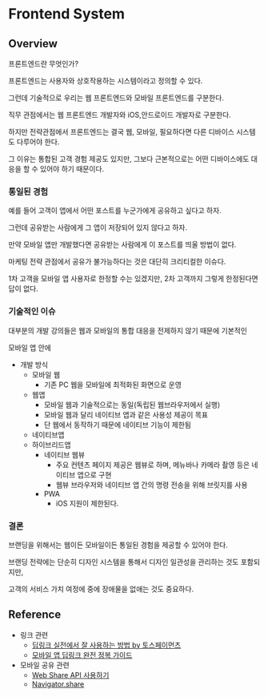 # Frontend System

##  Overview
프론트엔드란 무엇인가?

프론트엔드는 사용자와 상호작용하는 시스템이라고 정의할 수 있다.

그런데 기술적으로 우리는 웹 프론트엔드와 모바일 프론트엔드를 구분한다.

직무 관점에서는 웹 프론트엔드 개발자와 iOS,안드로이드 개발자로 구분한다.

하지만 전략관점에서 프론트엔드는 결국 웹, 모바일, 필요하다면 다른 디바이스 시스템도 다루어야 한다.

그 이유는 통합된 고객 경험 제공도 있지만, 그보다 근본적으로는 어떤 디바이스에도 대응을 할 수 있어야 하기 때문이다.

### 통일된 경험

예를 들어 고객이 앱에서 어떤 포스트를 누군가에게 공유하고 싶다고 하자. 

그런데 공유받는 사람에게 그 앱이 저장되어 있지 않다고 하자.

만약 모바일 앱만 개발했다면 공유받는 사람에게 이 포스트를 띄울 방법이 없다.

마케팅 전략 관점에서 공유가 불가능하다는 것은 대단히 크리티컬한 이슈다.

1차 고객을 모바일 앱 사용자로 한정할 수는 있겠지만, 2차 고객까지 그렇게 한정된다면 답이 없다.

### 기술적인 이슈
대부분의 개발 강의들은 웹과 모바일의 통합 대응을 전제하지 않기 때문에 기본적인 

모바일 앱 안에 

* 개발 방식
  * 모바일 웹
    * 기존 PC 웹을 모바일에 최적화된 화면으로 운영
  * 웹앱
    * 모바일 웹과 기술적으로는 동일(독립된 웹브라우저에서 실행)
    * 모바일 웹과 달리 네이티브 앱과 같은 사용성 제공이 목표
    * 단 웹에서 동작하기 때문에 네이티브 기능이 제한됨
  * 네이티브앱
  * 하이브리드앱
    * 네이티브 웹뷰
      * 주요 컨텐츠 페이지 제공은 웹뷰로 하며, 메뉴바나 카메라 촬영 등은 네이티브 앱으로 구현
      * 웹뷰 브라우저와 네이티브 앱 간의 명령 전송을 위해 브릿지를 사용
    * PWA
      * iOS 지원이 제한된다.


### 결론
브랜딩을 위해서는 웹이든 모바일이든 통일된 경험을 제공할 수 있어야 한다.

브랜딩 전략에는 단순히 디자인 시스템을 통해서 디자인 일관성을 관리하는 것도 포함되지만,

고객의 서비스 가치 여정에 중에 장애물을 없애는 것도 중요하다.

##  Reference
* 링크 관련
  * [딥링크 실전에서 잘 사용하는 방법 by 토스페이먼츠](https://blog.tossbusiness.com/articles/dev-10)
  * [모바일 앱 딥링크 완전 정복 가이드](https://www.adjust.com/ko/blog/dive-into-deeplinking/)
* 모바일 공유 관련
  * [Web Share API 사용하기](https://ui.toast.com/weekly-pick/ko_20190618)
  * [Navigator.share](https://developer.mozilla.org/ko/docs/Web/API/Navigator/share)